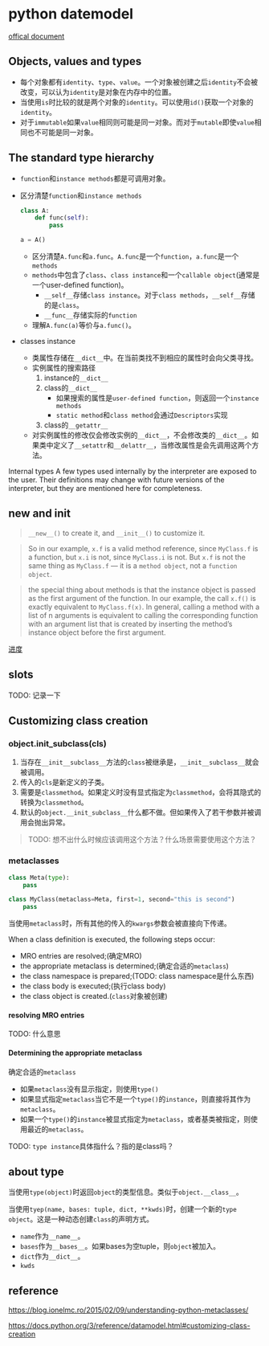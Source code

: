# python datemodel

[offical document](https://docs.python.org/3/reference/datamodel.html)

## Objects, values and types
- 每个对象都有`identity`、`type`、`value`。一个对象被创建之后`identity`不会被改变，可以认为`identity`是对象在内存中的位置。
- 当使用`is`时比较的就是两个对象的`identity`。可以使用`id()`获取一个对象的`identity`。
- 对于`immutable`如果`value`相同则可能是同一对象。而对于`mutable`即使`value`相同也不可能是同一对象。

## The standard type hierarchy

- `function`和`instance methods`都是可调用对象。
- 区分清楚`function`和`instance methods`

	```py
	class A:
		def func(self):
			pass

	a = A()
	```
	- 区分清楚`A.func`和`a.func`。`A.func`是一个`function`，`a.func`是一个`methods`
	- `methods`中包含了`class`、`class instance`和一个`callable object`(通常是一个user-defined function)。
		- `__self__`存储`class instance`。对于`class methods`，`__self__`存储的是`class`。
		- `__func__`存储实际的`function`
	- 理解`A.func(a)`等价与`a.func()`。
- classes instance
	- 类属性存储在`__dict__`中。在当前类找不到相应的属性时会向父类寻找。
	- 实例属性的搜索路径
		1. instance的`__dict__`
		2. class的`__dict__`
			- 如果搜索的属性是`user-defined function`，则返回一个`instance methods`
			- `static method`和`class method`会通过`Descriptors`实现
		3. class的`__getattr__`
	- 对实例属性的修改仅会修改实例的`__dict__`，不会修改类的`__dict__`。如果类中定义了`__setattr`和`__delattr__`，当修改属性是会先调用这两个方法。

Internal types
A few types used internally by the interpreter are exposed to the user. Their definitions may change with future versions of the interpreter, but they are mentioned here for completeness.

## __new__ and __init__

> `__new__()` to create it, and `__init__()` to customize it.

> So in our example, `x.f` is a valid method reference, since `MyClass.f` is a function, but `x.i` is not, since `MyClass.i` is not. But `x.f` is not the same thing as `MyClass.f` — it is a `method object`, not a `function object`.

> the special thing about methods is that the instance object is passed as the first argument of the function. In our example, the call `x.f()` is exactly equivalent to `MyClass.f(x)`. In general, calling a method with a list of n arguments is equivalent to calling the corresponding function with an argument list that is created by inserting the method’s instance object before the first argument.

[进度](https://docs.python.org/3/reference/datamodel.html#customizing-attribute-access)

## __slots__
TODO: 记录一下

## Customizing class creation

### object.__init_subclass__(cls)

1. 当存在`__init__subclass__`方法的`class`被继承是，`__init__subclass__`就会被调用。
2. 传入的`cls`是新定义的子类。
3. 需要是`classmethod`。如果定义时没有显式指定为`classmethod`，会将其隐式的转换为`classmethod`。
4. 默认的`object.__init_subclass__`什么都不做。但如果传入了若干参数并被调用会抛出异常。

> TODO: 想不出什么时候应该调用这个方法？什么场景需要使用这个方法？

### metaclasses

```py
class Meta(type):
	pass

class MyClass(metaclass=Meta, first=1, second="this is second")
	pass
```

当使用`metaclass`时，所有其他的传入的`kwargs`参数会被直接向下传递。

When a class definition is executed, the following steps occur:

- MRO entries are resolved;(确定MRO)
- the appropriate metaclass is determined;(确定合适的`metaclass`)
- the class namespace is prepared;(TODO: class namespace是什么东西)
- the class body is executed;(执行class body)
- the class object is created.(`class`对象被创建)

#### resolving MRO entries

TODO: 什么意思

#### Determining the appropriate metaclass
确定合适的`metaclass`
- 如果`metaclass`没有显示指定，则使用`type()`
- 如果显式指定`metaclass`当它不是一个`type()`的`instance`，则直接将其作为`metaclass`。
- 如果一个`type()`的`instance`被显式指定为`metaclass`，或者基类被指定，则使用最近的`metaclass`。

TODO: `type instance`具体指什么？指的是class吗？

## about type

当使用`type(object)`时返回`object`的类型信息。类似于`object.__class__`。

当使用`tyep(name, bases: tuple, dict, **kwds)`时，创建一个新的`type object`。这是一种动态创建`class`的声明方式。
- `name`作为`__name__`。
- `bases`作为`__bases__`。如果bases为空tuple，则`object`被加入。
- `dict`作为`__dict__`。
- `kwds`

## reference

https://blog.ionelmc.ro/2015/02/09/understanding-python-metaclasses/

https://docs.python.org/3/reference/datamodel.html#customizing-class-creation